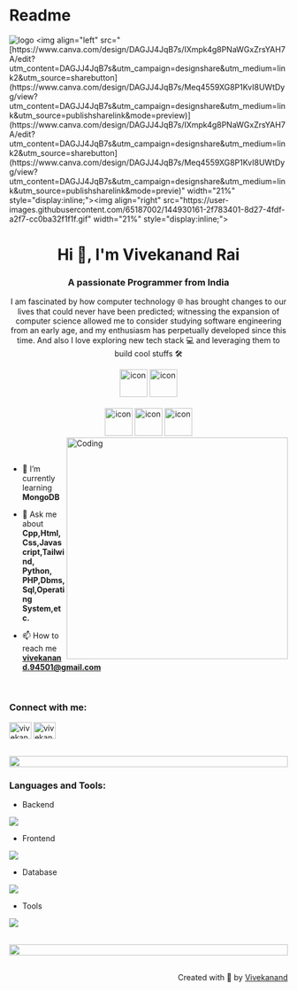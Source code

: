 # Readme
![logo]([https://www.canva.com/design/DAGJJ4JqB7s/IXmpk4g8PNaWGxZrsYAH7A/edit?utm_content=DAGJJ4JqB7s&utm_campaign=designshare&utm_medium=link2&utm_source=sharebutton](https://www.canva.com/design/DAGJJ4JqB7s/Meq4559XG8P1KvI8UWtDyg/view?utm_content=DAGJJ4JqB7s&utm_campaign=designshare&utm_medium=link&utm_source=publishsharelink&mode=preview))
<img align="left" src="[https://www.canva.com/design/DAGJJ4JqB7s/IXmpk4g8PNaWGxZrsYAH7A/edit?utm_content=DAGJJ4JqB7s&utm_campaign=designshare&utm_medium=link2&utm_source=sharebutton](https://www.canva.com/design/DAGJJ4JqB7s/Meq4559XG8P1KvI8UWtDyg/view?utm_content=DAGJJ4JqB7s&utm_campaign=designshare&utm_medium=link&utm_source=publishsharelink&mode=preview)](https://www.canva.com/design/DAGJJ4JqB7s/IXmpk4g8PNaWGxZrsYAH7A/edit?utm_content=DAGJJ4JqB7s&utm_campaign=designshare&utm_medium=link2&utm_source=sharebutton](https://www.canva.com/design/DAGJJ4JqB7s/Meq4559XG8P1KvI8UWtDyg/view?utm_content=DAGJJ4JqB7s&utm_campaign=designshare&utm_medium=link&utm_source=publishsharelink&mode=previe)" width="21%" style="display:inline;"><img align="right" src="https://user-images.githubusercontent.com/65187002/144930161-2f783401-8d27-4fdf-a2f7-cc0ba32f1f1f.gif" width="21%" style="display:inline;">

<h1 align="center">Hi 👋, I'm Vivekanand Rai</h1>
<h3 align="center">A passionate Programmer from India</h3>
<p align="center">I am fascinated by how computer technology 🌐 has brought changes to our lives that could never have been predicted; witnessing the expansion of computer science allowed me to consider studying software engineering from an early age, and my enthusiasm has perpetually developed since this time. And also I love exploring new tech stack 💻 and leveraging them to build cool stuffs 🛠️</p>

<div align="center">
  <img src="https://techstack-generator.vercel.app/cpp-icon.svg" alt="icon" width="50" height="50" />
  <img src="https://techstack-generator.vercel.app/python-icon.svg" alt="icon" width="50" height="50" />
</div>

<br>

<div align="center">
  <img src="https://techstack-generator.vercel.app/github-icon.svg" alt="icon" width="50" height="50" />
   <img src="https://techstack-generator.vercel.app/js-icon.svg" alt="icon"width="50" height="50" />
 <img src="https://techstack-generator.vercel.app/mysql-icon.svg" alt="icon" width="50" height="50" />
</div>

<img align="right" alt="Coding" width="400" src="https://user-images.githubusercontent.com/74038190/229223263-cf2e4b07-2615-4f87-9c38-e37600f8381a.gif">
<br><br>

- 🌱 I’m currently learning **MongoDB**

- 💬 Ask me about **Cpp,Html,Css,Javascript,Tailwind, Python, PHP,Dbms,Sql,Operating System,etc.**

- 📫 How to reach me **vivekanand.94501@gmail.com**

<br>
<h3 align="left">Connect with me:</h3>
<p align="left">
<a href="https://www.linkedin.com/in/vivekanand-blank-628013167" target="blank"><img align="center" src="https://raw.githubusercontent.com/rahuldkjain/github-profile-readme-generator/master/src/images/icons/Social/linked-in-alt.svg" alt="vivekanand" height="30" width="40" /></a>
<a href="https://github.com/Vivekanandgi" target="blank"><img align="center" src="https://raw.githubusercontent.com/rahuldkjain/github-profile-readme-generator/master/src/images/icons/Social/github.svg" alt="vivekanand" height="30" width="40" /></a>
</p>
<br>

<img src="https://i.imgur.com/dBaSKWF.gif" height="20" width="100%">

<h3 align="left">Languages and Tools:</h3>

- Backend
<p align="left">
  <a href="https://skillicons.dev">
    <img src="https://skillicons.dev/icons?i=php,py" />
  </a>
</p>

- Frontend
<p align="left">
  <a href="https://skillicons.dev">
    <img src="https://skillicons.dev/icons?i=js,tailwind,html,css" />
  </a>
</p>

- Database
<p align="left">
  <a href="https://skillicons.dev">
    <img src="https://skillicons.dev/icons?i=mongodb,mysql" />
  </a>
</p>

- Tools
<p align="left">
  <a href="https://skillicons.dev">
    <img src="https://skillicons.dev/icons?i=github,vscode" />
  </a>
</p>

<br/>

<img src="https://i.imgur.com/dBaSKWF.gif" height="20" width="100%">


</div>

<br>
<br>
<p align="right" > Created with 🧡 by <a href="http://supun.traditionalme.life">Vivekanand</a></p>
